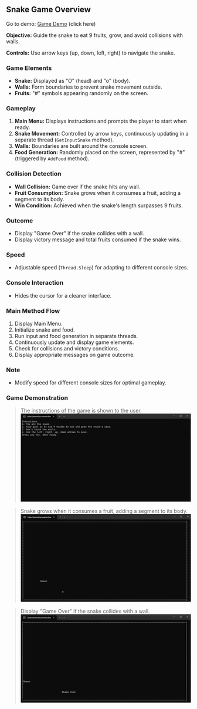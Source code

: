 ## Snake Game Overview
Go to demo: [Game Demo](#game-demonstration) (click here)

**Objective:** Guide the snake to eat 9 fruits, grow, and avoid collisions with walls.

**Controls:** Use arrow keys (up, down, left, right) to navigate the snake.

### Game Elements

- **Snake:** Displayed as "O" (head) and "o" (body).
- **Walls:** Form boundaries to prevent snake movement outside.
- **Fruits:** "#" symbols appearing randomly on the screen.

### Gameplay

1. **Main Menu:** Displays instructions and prompts the player to start when ready.
2. **Snake Movement:** Controlled by arrow keys, continuously updating in a separate thread (`GetInputSnake` method).
3. **Walls:** Boundaries are built around the console screen.
4. **Food Generation:** Randomly placed on the screen, represented by "#" (triggered by `AddFood` method).

### Collision Detection

- **Wall Collision:** Game over if the snake hits any wall.
- **Fruit Consumption:** Snake grows when it consumes a fruit, adding a segment to its body.
- **Win Condition:** Achieved when the snake's length surpasses 9 fruits.

### Outcome

- Display "Game Over" if the snake collides with a wall.
- Display victory message and total fruits consumed if the snake wins.

### Speed

- Adjustable speed (`Thread.Sleep`) for adapting to different console sizes.

### Console Interaction

- Hides the cursor for a cleaner interface.

### Main Method Flow

1. Display Main Menu.
2. Initialize snake and food.
3. Run input and food generation in separate threads.
4. Continuously update and display game elements.
5. Check for collisions and victory conditions.
6. Display appropriate messages on game outcome.

### Note

- Modify speed for different console sizes for optimal gameplay.


### Game Demonstration
>The instructions of the game is shown to the user.
![Instruction Page](./demo/1.png)

>Snake grows when it consumes a fruit, adding a segment to its body.
![Game](./demo/2.png)

>Display "Game Over" if the snake collides with a wall.
![Game Over](./demo/3.png)
